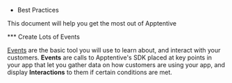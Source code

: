 * Best Practices

This document will help you get the most out of Apptentive

*** Create Lots of Events

[Events]() are the basic tool you will use to learn about, and interact with your customers. **Events** are calls to Apptentive's SDK placed at key points in your app that let you gather data on how customers are using your app, and display **Interactions** to them if certain conditions are met.
